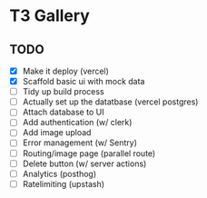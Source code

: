 # T3 Gallery

## TODO

- [x] Make it deploy (vercel)
- [x] Scaffold basic ui with mock data
- [ ] Tidy up build process
- [ ] Actually set up the datatbase (vercel postgres)
- [ ] Attach database to UI
- [ ] Add authentication (w/ clerk)
- [ ] Add image upload
- [ ] Error management (w/ Sentry)
- [ ] Routing/image page (parallel route)
- [ ] Delete button (w/ server actions)
- [ ] Analytics (posthog)
- [ ] Ratelimiting (upstash)
